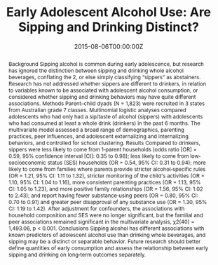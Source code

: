 ﻿---
title: "Early Adolescent Alcohol Use: Are Sipping and Drinking Distinct?"
authors:
- Monika Wadolowski
- Delyse Hutchinson
- Raimondo Bruno
- Alexandra Aiken
- admin
- Tim Slade
- Jake Najman
- Kypros Kypri
- Nyanda McBride
- Richard P Mattick
date: "2015-08-06T00:00:00Z"
publishDate: "2015-08-06T00:00:00Z"
doi: "10.1111/acer.12826"
url_source: "https://onlinelibrary.wiley.com/doi/full/10.1111/acer.12826"
abstract: "Background
Sipping alcohol is common during early adolescence, but research has ignored the distinction between sipping and drinking whole alcohol beverages, conflating the 2, or else simply classifying “sippers” as abstainers. Research has not addressed whether sippers are different to drinkers, in relation to variables known to be associated with adolescent alcohol consumption, or considered whether sipping and drinking behaviors may have quite different associations.
Methods
Parent–child dyads (N = 1,823) were recruited in 3 states from Australian grade 7 classes. Multinomial logistic analyses compared adolescents who had only had a sip/taste of alcohol (sippers) with adolescents who had consumed at least a whole drink (drinkers) in the past 6 months. The multivariate model assessed a broad range of demographics, parenting practices, peer influences, and adolescent externalizing and internalizing behaviors, and controlled for school clustering.
Results
Compared to drinkers, sippers were less likely to come from 1‐parent households (odds ratio [OR] = 0.59, 95% confidence interval [CI]: 0.35 to 0.98); less likely to come from low‐socioeconomic status (SES) households (OR = 0.54, 95% CI: 0.31 to 0.94); more likely to come from families where parents provide stricter alcohol‐specific rules (OR = 1.21, 95% CI: 1.11 to 1.32), stricter monitoring of the child's activities (OR = 1.10, 95% CI: 1.04 to 1.16), more consistent parenting practices (OR = 1.13, 95% CI: 1.05 to 1.23), and more positive family relationships (OR = 1.56, 95% CI: 1.02 to 2.43); and report having fewer substance‐using peers (OR = 0.80, 95% CI: 0.70 to 0.91) and greater peer disapproval of any substance use (OR = 1.30, 95% CI: 1.19 to 1.42). After adjustment for confounders, the associations with household composition and SES were no longer significant, but the familial and peer associations remained significant in the multivariate analysis, χ2(40) = 1,493.06, p < 0.001.
Conclusions
Sipping alcohol has different associations with known predictors of adolescent alcohol use than drinking whole beverages, and sipping may be a distinct or separable behavior. Future research should better define quantities of early consumption and assess the relationship between early sipping and drinking on long‐term outcomes separately."
featured: false
image:
  caption: 'Image credit: [**stayathomemum.com.au**]'
  focal_point: ""
  preview_only: false
projects: []
publication: 'Alcoholism Clinical & Experimental Research 39(9)'
publication_short: ""
publication_types:
- "2"
summary: Analysis of the difference between parental supply of sips and whole drinks in early adolescence.
tags:
- Alcohol
- Adolescence
- Longitudinal cohort study
---
